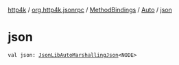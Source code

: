 [http4k](../../../index.md) / [org.http4k.jsonrpc](../../index.md) / [MethodBindings](../index.md) / [Auto](index.md) / [json](./json.md)

# json

`val json: `[`JsonLibAutoMarshallingJson`](../../../org.http4k.format/-json-lib-auto-marshalling-json/index.md)`<NODE>`